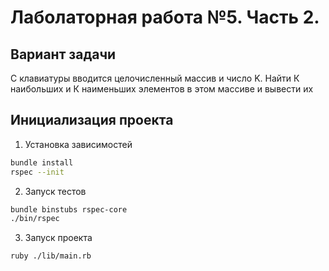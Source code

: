 # Лаболаторная работа №5. Часть 2.

## Вариант задачи
С клавиатуры вводится целочисленный массив и число K. Найти К наибольших и К наименьших элементов в этом массиве и вывести их

## Инициализация проекта
1. Установка зависимостей
```bash
bundle install
rspec --init
```
2. Запуск тестов
```bash
bundle binstubs rspec-core
./bin/rspec
```
3. Запуск проекта
```bash
ruby ./lib/main.rb
```
